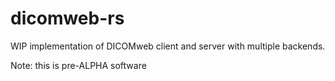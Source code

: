# dicomweb-rs

WIP implementation of DICOMweb client and server with multiple backends.

Note: this is pre-ALPHA software
